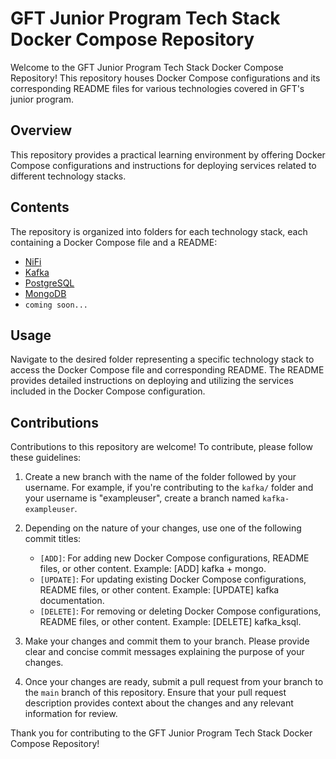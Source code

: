 # GFT Junior Program Tech Stack Docker Compose Repository

Welcome to the GFT Junior Program Tech Stack Docker Compose Repository! This repository houses Docker Compose configurations and its corresponding README files for various technologies covered in GFT's junior program.

## Overview

This repository provides a practical learning environment by offering Docker Compose configurations and instructions for deploying services related to different technology stacks.

## Contents

The repository is organized into folders for each technology stack, each containing a Docker Compose file and a README:

- [NiFi](NiFi/)
- [Kafka](Kafka/)
- [PostgreSQL](PostgreSQL/)
- [MongoDB](MongoDB/)
- `coming soon...`

## Usage

Navigate to the desired folder representing a specific technology stack to access the Docker Compose file and corresponding README. The README provides detailed instructions on deploying and utilizing the services included in the Docker Compose configuration.

## Contributions

Contributions to this repository are welcome! To contribute, please follow these guidelines:

1. Create a new branch with the name of the folder followed by your username. For example, if you're contributing to the `kafka/` folder and your username is "exampleuser", create a branch named `kafka-exampleuser`.

2. Depending on the nature of your changes, use one of the following commit titles:
   - `[ADD]`: For adding new Docker Compose configurations, README files, or other content. Example: [ADD] kafka + mongo.
   - `[UPDATE]`: For updating existing Docker Compose configurations, README files, or other content. Example: [UPDATE] kafka documentation.
   - `[DELETE]`: For removing or deleting Docker Compose configurations, README files, or other content. Example: [DELETE] kafka_ksql.

3. Make your changes and commit them to your branch. Please provide clear and concise commit messages explaining the purpose of your changes.

4. Once your changes are ready, submit a pull request from your branch to the `main` branch of this repository. Ensure that your pull request description provides context about the changes and any relevant information for review.

Thank you for contributing to the GFT Junior Program Tech Stack Docker Compose Repository!
